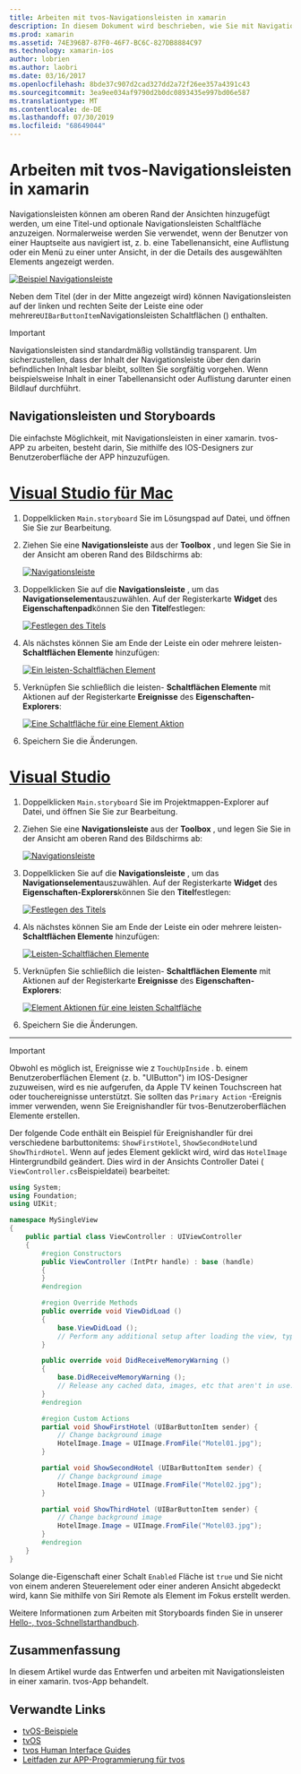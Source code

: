 ```yaml
---
title: Arbeiten mit tvos-Navigationsleisten in xamarin
description: In diesem Dokument wird beschrieben, wie Sie mit Navigationsleisten in einer tvos-App arbeiten, die mit xamarin erstellt wurde. Er erläutert das Einrichten von Navigationsleisten in einem Storyboard und das reagieren auf Ereignisse über diese Schaltflächen.
ms.prod: xamarin
ms.assetid: 74E396B7-87F0-46F7-BC6C-827DB8884C97
ms.technology: xamarin-ios
author: lobrien
ms.author: laobri
ms.date: 03/16/2017
ms.openlocfilehash: 8bde37c907d2cad327dd2a72f26ee357a4391c43
ms.sourcegitcommit: 3ea9ee034af9790d2b0dc0893435e997bd06e587
ms.translationtype: MT
ms.contentlocale: de-DE
ms.lasthandoff: 07/30/2019
ms.locfileid: "68649044"
---
```

# <a name="working-with-tvos-navigation-bars-in-xamarin"></a>Arbeiten mit tvos-Navigationsleisten in xamarin

Navigationsleisten können am oberen Rand der Ansichten hinzugefügt werden, um eine Titel-und optionale Navigationsleisten Schaltfläche anzuzeigen. Normalerweise werden Sie verwendet, wenn der Benutzer von einer Hauptseite aus navigiert ist, z. b. eine Tabellenansicht, eine Auflistung oder ein Menü zu einer unter Ansicht, in der die Details des ausgewählten Elements angezeigt werden.

[![](navigation-bars-images/navbar01.png "Beispiel Navigationsleiste")](navigation-bars-images/navbar01.png#lightbox)

Neben dem Titel (der in der Mitte angezeigt wird) können Navigationsleisten auf der linken und rechten Seite der Leiste eine oder mehrere`UIBarButtonItem`Navigationsleisten Schaltflächen () enthalten.

> [!IMPORTANT]
> Navigationsleisten sind standardmäßig vollständig transparent. Um sicherzustellen, dass der Inhalt der Navigationsleiste über den darin befindlichen Inhalt lesbar bleibt, sollten Sie sorgfältig vorgehen. Wenn beispielsweise Inhalt in einer Tabellenansicht oder Auflistung darunter einen Bildlauf durchführt.

<a name="Navigation-Bars-and-Storyboards" />

## <a name="navigation-bars-and-storyboards"></a>Navigationsleisten und Storyboards

Die einfachste Möglichkeit, mit Navigationsleisten in einer xamarin. tvos-APP zu arbeiten, besteht darin, Sie mithilfe des IOS-Designers zur Benutzeroberfläche der APP hinzuzufügen.

# <a name="visual-studio-for-mactabmacos"></a>[Visual Studio für Mac](#tab/macos)

1. Doppelklicken `Main.storyboard` Sie im Lösungspad auf Datei, und öffnen Sie Sie zur Bearbeitung.
1. Ziehen Sie eine **Navigationsleiste** aus der **Toolbox** , und legen Sie Sie in der Ansicht am oberen Rand des Bildschirms ab: 

    [![](navigation-bars-images/navbar02.png "Navigationsleiste")](navigation-bars-images/navbar02.png#lightbox)
1. Doppelklicken Sie auf die **Navigationsleiste** , um das **Navigationselement**auszuwählen. Auf der Registerkarte **Widget** des **Eigenschaftenpad**können Sie den **Titel**festlegen: 

    [![](navigation-bars-images/navbar03.png "Festlegen des Titels")](navigation-bars-images/navbar03.png#lightbox)
1. Als nächstes können Sie am Ende der Leiste ein oder mehrere leisten- **Schaltflächen Elemente** hinzufügen: 

    [![](navigation-bars-images/navbar04.png "Ein leisten-Schaltflächen Element")](navigation-bars-images/navbar04.png#lightbox)
1. Verknüpfen Sie schließlich die leisten- **Schaltflächen Elemente** mit Aktionen auf der Registerkarte **Ereignisse** des **Eigenschaften-Explorers**: 

    [![](navigation-bars-images/navbar05.png "Eine Schaltfläche für eine Element Aktion")](navigation-bars-images/navbar05.png#lightbox)
1. Speichern Sie die Änderungen.


# <a name="visual-studiotabwindows"></a>[Visual Studio](#tab/windows)


1. Doppelklicken `Main.storyboard` Sie im Projektmappen-Explorer auf Datei, und öffnen Sie Sie zur Bearbeitung.
1. Ziehen Sie eine **Navigationsleiste** aus der **Toolbox** , und legen Sie Sie in der Ansicht am oberen Rand des Bildschirms ab: 

    [![](navigation-bars-images/navbar02-vs.png "Navigationsleiste")](navigation-bars-images/navbar02-vs.png#lightbox)
1. Doppelklicken Sie auf die **Navigationsleiste** , um das **Navigationselement**auszuwählen. Auf der Registerkarte **Widget** des **Eigenschaften-Explorers**können Sie den **Titel**festlegen: 

    [![](navigation-bars-images/navbar03-vs.png "Festlegen des Titels")](navigation-bars-images/navbar03-vs.png#lightbox)
1. Als nächstes können Sie am Ende der Leiste ein oder mehrere leisten- **Schaltflächen Elemente** hinzufügen: 

    [![](navigation-bars-images/navbar04-vs.png "Leisten-Schaltflächen Elemente")](navigation-bars-images/navbar04-vs.png#lightbox)
1. Verknüpfen Sie schließlich die leisten- **Schaltflächen Elemente** mit Aktionen auf der Registerkarte **Ereignisse** des **Eigenschaften-Explorers**: 

    [![](navigation-bars-images/navbar05-vs.png "Element Aktionen für eine leisten Schaltfläche")](navigation-bars-images/navbar05-vs.png#lightbox)
1. Speichern Sie die Änderungen.


-----

> [!IMPORTANT]
> Obwohl es möglich ist, Ereignisse wie z `TouchUpInside` . b. einem Benutzeroberflächen Element (z. b. "UIButton") im IOS-Designer zuzuweisen, wird es nie aufgerufen, da Apple TV keinen Touchscreen hat oder touchereignisse unterstützt. Sie sollten das `Primary Action` -Ereignis immer verwenden, wenn Sie Ereignishandler für tvos-Benutzeroberflächen Elemente erstellen.

Der folgende Code enthält ein Beispiel für Ereignishandler für drei verschiedene barbuttonitems: `ShowFirstHotel`, `ShowSecondHotel`und `ShowThirdHotel`. Wenn auf jedes Element geklickt wird, wird das `HotelImage` Hintergrundbild geändert. Dies wird in der Ansichts Controller Datei ( `ViewController.cs`Beispieldatei) bearbeitet:

```csharp
using System;
using Foundation;
using UIKit;

namespace MySingleView
{
    public partial class ViewController : UIViewController
    {
        #region Constructors
        public ViewController (IntPtr handle) : base (handle)
        {
        }
        #endregion

        #region Override Methods
        public override void ViewDidLoad ()
        {
            base.ViewDidLoad ();
            // Perform any additional setup after loading the view, typically from a nib.
        }

        public override void DidReceiveMemoryWarning ()
        {
            base.DidReceiveMemoryWarning ();
            // Release any cached data, images, etc that aren't in use.
        }
        #endregion

        #region Custom Actions
        partial void ShowFirstHotel (UIBarButtonItem sender) {
            // Change background image
            HotelImage.Image = UIImage.FromFile("Motel01.jpg");
        }

        partial void ShowSecondHotel (UIBarButtonItem sender) {
            // Change background image
            HotelImage.Image = UIImage.FromFile("Motel02.jpg");
        }

        partial void ShowThirdHotel (UIBarButtonItem sender) {
            // Change background image
            HotelImage.Image = UIImage.FromFile("Motel03.jpg");
        }
        #endregion
    }
}
```

Solange die-Eigenschaft einer Schalt `Enabled` Fläche ist `true` und Sie nicht von einem anderen Steuerelement oder einer anderen Ansicht abgedeckt wird, kann Sie mithilfe von Siri Remote als Element im Fokus erstellt werden.

Weitere Informationen zum Arbeiten mit Storyboards finden Sie in unserer [Hello-, tvos-Schnellstarthandbuch](~/ios/tvos/get-started/hello-tvos.md). 

<a name="Summary" />

## <a name="summary"></a>Zusammenfassung

In diesem Artikel wurde das Entwerfen und arbeiten mit Navigationsleisten in einer xamarin. tvos-App behandelt.



## <a name="related-links"></a>Verwandte Links

- [tvOS-Beispiele](https://docs.microsoft.com/samples/browse/?products=xamarin&term=Xamarin.iOS+tvOS)
- [tvOS](https://developer.apple.com/tvos/)
- [tvos Human Interface Guides](https://developer.apple.com/tvos/human-interface-guidelines/)
- [Leitfaden zur APP-Programmierung für tvos](https://developer.apple.com/library/prerelease/tvos/documentation/General/Conceptual/AppleTV_PG/)
